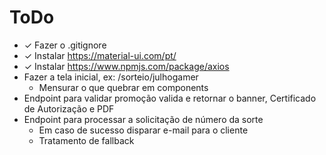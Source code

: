 # ToDo
- ✓ Fazer o .gitignore
- ✓ Instalar https://material-ui.com/pt/
- ✓ Instalar https://www.npmjs.com/package/axios
- Fazer a tela inicial, ex: /sorteio/julhogamer
    - Mensurar o que quebrar em components
- Endpoint para validar promoção valida e retornar o banner, Certificado de Autorização e PDF
- Endpoint para processar a solicitação de número da sorte
    - Em caso de sucesso disparar e-mail para o cliente
    - Tratamento de fallback